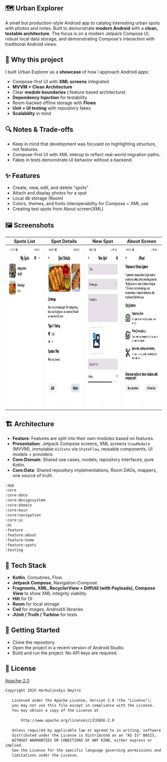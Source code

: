 ## 🗺️ Urban Explorer 

A small but production-style Android app to catalog interesting urban spots with photos and notes. Built to demonstrate **modern Android** with a **clean, testable architecture**. The focus is on a modern Jetpack Compose UI, robust local data storage, and demonstrating Compose's interaction with traditional Android views.


## 🎯 Why this project

I built Urban Explorer as a **showcase** of how I approach Android apps:

* Compose-first UI with **XML screens** integrated
* **MVVM + Clean Architecture**
* Clear **module boundaries** (:feature based architecture)
* **Dependency Injection** for testability
* Room-backed offline storage with **Flows**
* **Unit + UI testing** with repository fakes
* **Scalability** in mind


## 🔍 Notes & Trade-offs

* Keep in mind that development was focused on highlighting structure, not features.
* Compose-first UI with XML interop to reflect real-world migration paths.
* Fakes in tests demonstrate UI behavior without a backend.

  
## ✨ Features

* Create, view, edit, and delete “spots”
* Attach and display photos for a spot
* Local db storage (Room)
* Colors, themes, and fonts interoperability for Compose + XML use
* Creating test spots from About screen(XML)


## 🖼️ Screenshots

| Spots List                                     | Spot Details                                       | New Spot                               | About Screen                                     |                    
| --------------------------------------------- | --------------------------------------------- | --------------------------------------------- | --------------------------------------------- |
| <img src="docs/screenshots/spots_list.jpg" height="520"> | <img src="docs/screenshots/spot_details.jpg" height="520"> | <img src="docs/screenshots/new_spot.jpg" height="520"> | <img src="docs/screenshots/about_screen.jpg" height="520">|



## 🏗️ Architecture

* **Feature**: Features are split into their own modules based on features.
* **Presentation**: Jetpack Compose screens, XML screens `ViewModel`s (MVVM), immutable `UiState` via `StateFlow`, reusable components, UI models + providers.
* **Core:Domain**: Shared use cases, models, repository interfaces, pure Kotlin.
* **Core:Data**: Shared repository implementations, Room DAOs, mappers, one source of truth.

```
:app
:core
:core:data
:core:designsystem
:core:domain
:core:main
:core:navigation
:core:ui
:di
:feature
:feature:about
:feature:home
:feature:spots
:testing

```


## 🧰 Tech Stack

* **Kotlin**, Coroutines, Flow
* **Jetpack Compose**, Navigation-Compose
* **Fragments, XML, RecyclerView + DiffUtil (with Payloads), Compose View** to show XML integrity viability
* **Hilt** for DI
* **Room** for local storage
* **Coil** for images, AndroidX libraries
* **JUnit / Truth / Turbine** for tests


## 🚀 Getting Started

* Clone the repository.
* Open the project in a recent version of Android Studio.
* Build and run the project. No API keys are required.


## 📝 License

[Apache-2.0](LICENSE)

```
Copyright 2025 Harbulinskyi Dmytro

   Licensed under the Apache License, Version 2.0 (the "License");
   you may not use this file except in compliance with the License.
   You may obtain a copy of the License at

       http://www.apache.org/licenses/LICENSE-2.0

   Unless required by applicable law or agreed to in writing, software
   distributed under the License is distributed on an "AS IS" BASIS,
   WITHOUT WARRANTIES OR CONDITIONS OF ANY KIND, either express or implied.
   See the License for the specific language governing permissions and
   limitations under the License.
```
